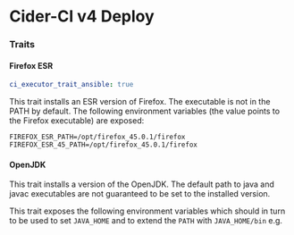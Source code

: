 Cider-CI v4  Deploy
===================


### Traits


#### Firefox ESR

```yaml
ci_executor_trait_ansible: true
```

This trait installs an ESR version of Firefox. The executable is not in the
PATH by default. The following environment variables (the value points to the
Firefox executable) are exposed:

```
FIREFOX_ESR_PATH=/opt/firefox_45.0.1/firefox
FIREFOX_ESR_45_PATH=/opt/firefox_45.0.1/firefox
```

#### OpenJDK

This trait installs a version of the OpenJDK. The default path to java and
javac executables are not guaranteed to be set to the installed version.

This trait exposes the following environment variables which should in turn to
be used to set `JAVA_HOME` and to extend the `PATH` with `JAVA_HOME/bin` e.g.


